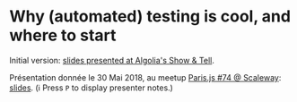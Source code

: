# Why (automated) testing is cool, and where to start

Initial version: [slides presented at Algolia's Show & Tell](https://docs.google.com/presentation/d/1r6Oi7baE4qM99yvFkKL2gVRRBUOZupUxiCBe7Imzncw/edit#slide=id.p11).

Présentation donnée le 30 Mai 2018, au meetup [Paris.js #74 @ Scaleway](https://www.meetup.com/fr-FR/Paris-js/events/250133834/): [slides](https://adrienjoly.com/slides/testing/#1). (ℹ️ Press `P` to display presenter notes.)

